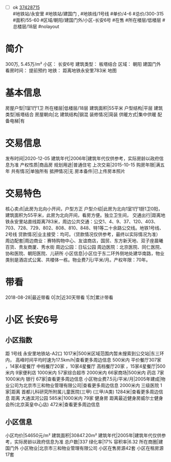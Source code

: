- [ ] ok [37428715](https://bj.5i5j.com/ershoufang/37428715.html)  
 #地铁站/永安里 #地铁站/建国门 ,  #地铁线/1号线
#单价/4-6 #总价/300-315 #面积/55-60   #区域/朝阳/建国门外/小区-长安6号 #在售 #所在楼层/低楼层 #总楼层/18层 #nolayout 
# 简介 
 300万,  5.45万/m² 
小区： 长安6号
建筑类型： 板塔结合
区域： 朝阳 建国门外
看房时间： 提前预约
地铁： 距离地铁永安里783米 地图
# 基本信息 
 房屋户型|1室1厅1卫
所在楼层|低楼层/18层
建筑面积|55平米
户型结构|平层
建筑类型|板塔结合
房屋朝向|北
建筑结构|钢混
装修情况|简装
供暖方式|集中供暖
配备电梯|有
# 交易信息 
 发布时间|2020-12-05
建筑年代|2006年|建筑年代仅供参考，实际房龄以政府信息为准
产权性质|商品房
规划用途|普通住宅
上次交易|2015-10-15
购房年限|满五年
共有情况|单独所有
抵押情况|无
房本备件|已上传房本照片
# 交易特色 
 核心卖点|此房为北向小开间，户型方正
户型介绍|此房为北向1室1厅1厨1卫0阳，建筑面积为55平米，此房为北向开间，看房方便。独立卫生间，
交通出行|距离地铁永安里站直线距离783米，周边公共交通：公交1、4、9、37、120、403、703、728、729、802、808、810、848、特1等二十余路公交线。地铁1号线、2号线
贷款情况|业主接受：均可。（贷款情况仅供参考，最终以实际情况为准）
周边配套|周边商业：赛特购物中心、友谊商店，国贸、东方新天地、双子座晨曦百货、贵友商厦、秀水街
周边公园：日坛公园
周边医院：北京医院、同仁医院、协和医院、朝阳医院、儿研所
小区信息|小区位于东二环外侧地处建华南路，物业类别是酒店式公寓、共楼体一栋。物业费7元/平米/月。产权年限：70年。
# 带看 
 2018-08-28|最近带看	 0|次|近30天带看	 1|次|累计带看
# 小区 长安6号
## 小区指数 
 距 1号线 永安里地铁站-A2口 1017米|500米区域范围内暂未搜索到公交站|东三环内， 高峰时间平均时速为17.5km/h|查看更多周边信息
500米内 平价餐厅307家 ，14家4星餐厅
中档餐厅20家 ，10家4星餐厅
高档餐厅20家 ，15家4星餐厅|500米内 9家便利店
1000米内 57家综合超市
2000米内 66家商场|500米内 药店 7家
1000米内 银行 67家|查看更多周边信息
小区物业费7.5元/平米/月|2005年建成|物业公司为北京市三和物业管理有限公司|查看更多周边信息
2000米内 三级医院 1家|距离 首都儿科研究所附属儿童医院(三甲) (三甲/A类) 1284米|查看更多周边信息
距离 大通滨河公园 585米|1000米内 79家 健身房
距离最近健身房威尔士健身会所(北京英皇中心店) 472米|查看更多周边信息
## 小区信息 
 小区均价|54650元/m²
建筑面积|30847.20m²
建筑年代|2005年|建筑年代仅供参考，实际房龄以政府信息为准
总户数|337
绿化率|17%
容积率|6.32
所在商圈|建国门外
小区物业|北京市三和物业管理有限公司
小区在售房源42套
小区在租房源17套

